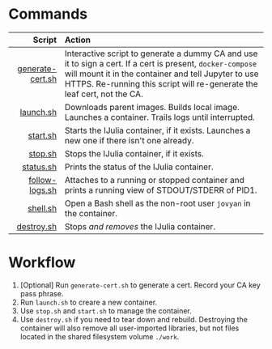Commands
========

| Script | Action |
| ---:  | :---   |
| [generate-cert.sh](./generate-cert.sh) | Interactive script to generate a dummy CA and use it to sign a cert. If a cert is present, `docker-compose` will mount it in the container and tell Jupyter to use HTTPS. Re-running this script will re-generate the leaf cert, not the CA. |
| [launch.sh](./launch.sh) | Downloads parent images. Builds local image. Launches a container. Trails logs until interrupted. |
| [start.sh](./start.sh) | Starts the IJulia container, if it exists. Launches a new one if there isn't one already. |
| [stop.sh](./stop.sh) | Stops the IJulia container, if it exists. |
| [status.sh](./status.sh) | Prints the status of the IJulia container. |
| [follow-logs.sh](./follow-logs.sh) | Attaches to a running or stopped container and prints a running view of STDOUT/STDERR of PID1. |
| [shell.sh](./shell.sh) | Open a Bash shell as the non-root user `jovyan` in the container. |
| [destroy.sh](./destroy.sh) | Stops *and removes* the IJulia container. |


Workflow
========
1. [Optional] Run `generate-cert.sh` to generate a cert. Record your CA key pass phrase.
2. Run `launch.sh` to creare a new container.
3. Use `stop.sh` and `start.sh` to manage the container.
4. Use `destroy.sh` if you need to tear down and rebuild. Destroying the container will also remove all user-imported libraries, but not files located in the shared filesystem volume `./work`.
